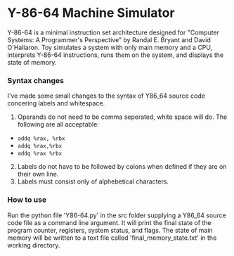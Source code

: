 # Y-86-64 Machine Simulator

Y-86-64 is a minimal instruction set architecture designed for "Computer Systems: A Programmer's Perspective" by Randal E. 
Bryant and David O'Hallaron. Toy simulates a system with only main memory and a CPU, interprets Y-86-64 instructions, 
runs them on the system, and displays the state of memory. 

### Syntax changes
I've made some small changes to the syntax of Y86_64 source code concering labels and whitespace. 

1. Operands do not need to be comma seperated, white space will do. The following are all acceptable: 
* `addq %rax, %rbx`
* `addq %rax,%rbx`
* `addq %rax %rbx`

2. Labels do not have to be followed by colons when defined if they are on their own line. 
3. Labels must consist only of alphebetical characters. 

### How to use

Run the python file 'Y86-64.py' in the src folder supplying a Y86_64 source code file as a command line argument.
It will print the final state of the program counter, registers, system status, and flags. The state of main
memory will be written to a text file called 'final_memory_state.txt' in the working directory.